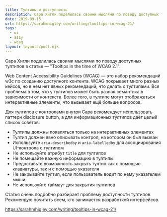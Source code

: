 ```yaml
---
title: Тултипы и доступность
description: Сара Хигли поделилась своими мыслями по поводу доступных тултипов
date: 2019-09-15
url: https://sarahmhigley.com/writing/tooltips-in-wcag-21/
tags:
  - ui
  - a11y
  - wcag
layout: layouts/post.njk
---
```

Сара Хигли поделилась своими мыслями по поводу доступных тултипов в статье — "Tooltips in the time of WCAG 2.1".

Web Content Accessibility Guidelines (WCAG) — это набор рекомендаций w3c по созданию доступного контента. WCAG покрывает много разных кейсов, но в нём нет явных рекомендаций, что делать с тултипами. Вся проблема в том, что у тултипов может быть разная семантика в зависимости от контекста. Более того, в тултипе могут отображаться интерактивные элементы, что вызывает ещё больше вопросов.

Для тултипов с контролами внутри Сара рекомендует использовать паттерн disclosure button, а для информационных тултипов даёт целый список советов:

- Тултипы должны появляться только на интерактивных элементах
- Тултип должен явно описывать контрол, на котором он был вызван
- Используйте `aria-describedby` и `aria-labelledby` для ассоциирования UI-контрола с тултипом
- Не используйте атрибут `title` для тултипов
- Не помещайте важную информацию в тултипы
- Предоставьте возможность закрыть тултип как с помощью клавиатуры, так и с помощью указателя
- Не закрывайте тултип, если пользователь водит по нему указателем мыши
- Не используйте таймаут для закрытия тултипов

Статья очень подробно разбирает проблему доступности тултипов. Рекомендую почитать всем, кто занимается разработкой интерфейсов.

https://sarahmhigley.com/writing/tooltips-in-wcag-21/
